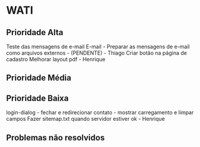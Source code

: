 WATI
==========================

Prioridade Alta
------------------------
Teste das mensagens de e-mail
E-mail - Preparar as mensagens de e-mail como arquivos externos - (PENDENTE) - Thiago
Criar botão na página de cadastro
Melhorar layout pdf - Henrique


Prioridade Média
-------------------------- 


Prioridade Baixa
-------------------------
login-dialog - fechar e redirecionar
contato - mostrar carregamento e limpar campos
Fazer sitemap.txt quando servidor estiver ok - Henrique


Problemas não resolvidos
-------------------------


